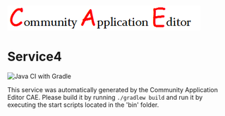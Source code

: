 ![CAE](https://github.com/GHProjectsTest/microservice-286/blob/master/img/logo.png)  

Service4
===================
![Java CI with Gradle](https://github.com/GHProjectsTest/microservice-286/workflows/Java%20CI%20with%20Gradle/badge.svg?branch=master)

This service was automatically generated by the Community Application Editor CAE. Please build it by running `./gradlew build` and run it by executing the start scripts located in the 'bin' folder.
